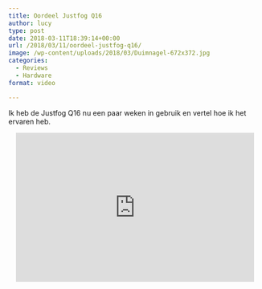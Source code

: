 ```yaml
---
title: Oordeel Justfog Q16
author: lucy
type: post
date: 2018-03-11T18:39:14+00:00
url: /2018/03/11/oordeel-justfog-q16/
image: /wp-content/uploads/2018/03/Duimnagel-672x372.jpg
categories:
  - Reviews
  - Hardware
format: video

---
```

Ik heb de Justfog Q16 nu een paar weken in gebruik en vertel hoe ik het ervaren heb.

<span class="embed-youtube" style="text-align:center; display: block;"><iframe class='youtube-player' type='text/html' width='474' height='297' src='https://www.youtube.com/embed/_c6cyrcXk_w?version=3&#038;rel=1&#038;fs=1&#038;autohide=2&#038;showsearch=0&#038;showinfo=1&#038;iv_load_policy=1&#038;wmode=transparent' allowfullscreen='true' style='border:0;'></iframe></span>
